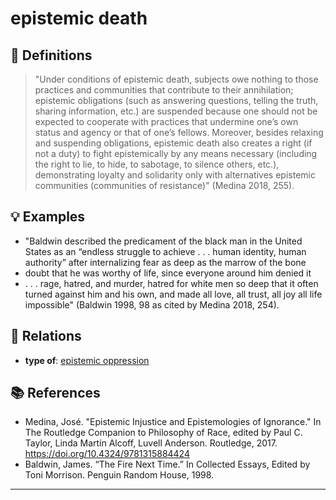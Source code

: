 # epistemic death

## 📖 Definitions

> "Under conditions of epistemic death, subjects owe nothing to those practices and communities that contribute to their annihilation; epistemic obligations (such as answering questions, telling the truth, sharing information, etc.) are suspended because one should not be expected to cooperate with practices that undermine one’s own status and agency or that of one’s fellows. Moreover, besides relaxing and suspending obligations, epistemic death also creates a right (if not a duty) to fight epistemically by any means necessary (including the right to lie, to hide, to sabotage, to silence others, etc.), demonstrating loyalty and solidarity only with alternatives epistemic communities (communities of resistance)" (Medina 2018, 255).

## 💡 Examples

- "Baldwin described the predicament of the black man in the United States as an “endless struggle to achieve . . . human identity, human authority” after internalizing  fear as deep as the marrow of the bone
- doubt that he was worthy of life, since everyone around him denied it
- . . . rage, hatred, and murder, hatred for white men so deep that it often turned against him and his own, and made all love, all trust, all joy all life impossible" (Baldwin 1998, 98 as cited by Medina 2018, 254).

## 🔗 Relations

- **type of**: [epistemic oppression](./epistemic-oppression.md)

## 📚 References

- Medina, José. "Epistemic Injustice and Epistemologies of Ignorance." In The Routledge Companion to Philosophy of Race, edited by Paul C. Taylor, Linda Martín Alcoff, Luvell Anderson. Routledge, 2017. https://doi.org/10.4324/9781315884424
- Baldwin, James. “The Fire Next Time.” In Collected Essays, Edited by Toni Morrison. Penguin Random House, 1998.

---

<script src="https://giscus.app/client.js"
                data-repo="natesheehan/conceptcartography"
                data-repo-id="R_kgDOPB5QiQ"
                data-category="General"
                data-category-id="DIC_kwDOPB5Qic4CsAxd"
                data-mapping="pathname"
                data-strict="0"
                data-reactions-enabled="1"
                data-emit-metadata="0"
                data-input-position="bottom"
                data-theme="catppuccin_mocha"
                data-lang="en"
                crossorigin="anonymous"
                async>
        </script>
        
